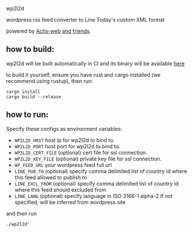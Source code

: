 wp2l2d

wordpress rss feed converter to Line Today's custom XML format

powered by [Actix-web]() [and]() [friends]().


how to build:
---

wp2l2d will be built automatically in CI and its binary will be available [here]()

to build it yourself, ensure you have rust and cargo installed (we recommend using rustup),
then run:
```
cargo install
cargo build --release
```

how to run:
---

Specify these configs as environment variables:

- `WP2L2D_HOST` host ip for wp2l2d to bind to.
- `WP2L2D_PORT` host port for wp2l2d to bind to.
- `WP2L2D_CERT_FILE` (optional) cert file for ssl connection.
- `WP2L2D_KEY_FILE` (optional) private key file for ssl connection.
- `WP_FEED_URL` your wordpress feed full url
- `LINE_PUB_TO` (optional) specify comma delimited list of country id where this feed allowed to publish to
- `LINE_EXCL_FROM` (optional) specify comma delimited list of country id where this feed should excluded from
- `LINE_LANG` (optional) specify language in ISO 3166-1 alpha-2 if not specified, will be inferred from wordpress site

and then run
```bash
./wp2l2d"
```
